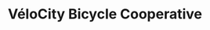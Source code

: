---
title: "VéloCity Bicycle Cooperative"
url: /alexandria/velocity-bicycle-cooperative/
shop: bicycle
---